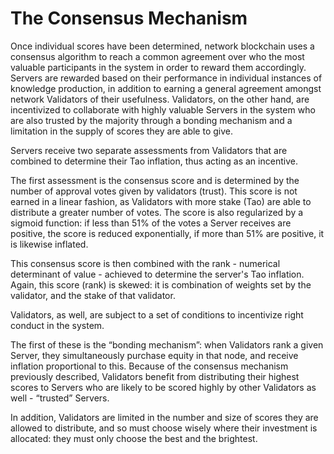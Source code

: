 # The Consensus Mechanism

Once individual scores have been determined, network blockchain uses a consensus algorithm to reach a common agreement over who the most valuable participants in the system in order to reward them accordingly. Servers are rewarded based on their performance in individual instances of knowledge production, in addition to earning a general agreement amongst network Validators of their usefulness. Validators, on the other hand, are incentivized to collaborate with highly valuable Servers in the system who are also trusted by the majority through a bonding mechanism and a limitation in the supply of scores they are able to give.

Servers receive two separate assessments from Validators that are combined to determine their Tao inflation, thus acting as an incentive. 

The first assessment is the consensus score and is determined by the number of approval votes given by validators (trust). This score is not earned in a linear fashion, as Validators with more stake (Tao) are able to distribute a greater number of votes. The score is also regularized by a sigmoid function: if less than 51% of the votes a Server receives are positive, the score is reduced exponentially, if more than 51% are positive, it is likewise inflated. 

This consensus score is then combined with the rank - numerical determinant of value - achieved to determine the server's Tao inflation. Again, this score (rank) is skewed: it is combination of weights set by the validator, and the stake of that validator. 

Validators, as well, are subject to a set of conditions to incentivize right conduct in the system. 

The first of these is the “bonding mechanism”: when Validators rank a given Server, they simultaneously purchase equity in that node, and receive inflation proportional to this. Because of the consensus mechanism previously described, Validators benefit from distributing their highest scores to Servers who are likely to be scored highly by other Validators as well - “trusted” Servers. 

In addition, Validators are limited in the number and size of scores they are allowed to distribute, and so must choose wisely where their investment is allocated: they must only choose the best and the brightest.
​